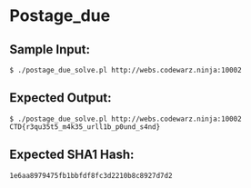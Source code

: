 # Postage_due

## Sample Input:

```
$ ./postage_due_solve.pl http://webs.codewarz.ninja:10002
```
## Expected Output:

```
$ ./postage_due_solve.pl http://webs.codewarz.ninja:10002
CTD{r3qu35t5_m4k35_urll1b_p0und_s4nd}
```
## Expected SHA1 Hash:

```
1e6aa8979475fb1bbfdf8fc3d2210b8c8927d7d2
```
